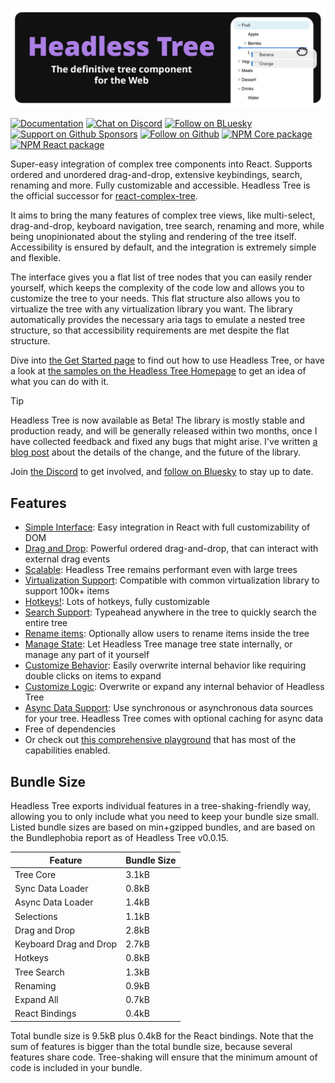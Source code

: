 ![Headless Tree](./packages/docs/static/img/banner-github.png)

[![Documentation](https://img.shields.io/badge/docs-1e1f22?style=flat)](https://headless-tree.lukasbach.com/)
[![Chat on Discord](https://img.shields.io/badge/discord-4c57d9?style=flat&logo=discord&logoColor=ffffff)](https://discord.gg/KuZ6EezzVw)
[![Follow on BLuesky](https://img.shields.io/badge/bluesky-0285FF?style=flat&logo=bluesky&logoColor=ffffff)](https://bsky.app/profile/lukasbach.bsky.social)
[![Support on Github Sponsors](https://img.shields.io/badge/sponsor-EA4AAA?style=flat&logo=githubsponsors&logoColor=ffffff)](https://github.com/sponsors/lukasbach)
[![Follow on Github](https://img.shields.io/badge/follow-181717?style=flat&logo=github&logoColor=ffffff)](https://github.com/lukasbach)
[![NPM Core package](https://img.shields.io/badge/core-CB3837?style=flat&logo=npm&logoColor=ffffff)](https://www.npmjs.com/package/@headless-tree/core)
[![NPM React package](https://img.shields.io/badge/react-CB3837?style=flat&logo=npm&logoColor=ffffff)](https://www.npmjs.com/package/@headless-tree/react)


Super-easy integration of complex tree components into React. Supports ordered 
and unordered drag-and-drop, extensive keybindings, search, renaming and more.
Fully customizable and accessible. Headless Tree is the official successor for
[react-complex-tree](https://github.com/lukasbach/react-complex-tree).

It aims to bring the many features of complex tree views, like multi-select,
drag-and-drop, keyboard navigation, tree search, renaming and more, while
being unopinionated about the styling and rendering of the tree itself.
Accessibility is ensured by default, and the integration is extremely
simple and flexible. 

The interface gives you a flat list of tree nodes
that you can easily render yourself, which keeps the complexity of the
code low and allows you to customize the tree to your needs. This flat
structure also allows you to virtualize the tree with any virtualization
library you want. The library automatically provides the necessary
aria tags to emulate a nested tree structure, so that accessibility
requirements are met despite the flat structure.

Dive into [the Get Started page](https://headless-tree.lukasbach.com/getstarted)
to find out how to use Headless Tree, or have a look at
[the samples on the Headless Tree Homepage](https://headless-tree.lukasbach.com/#demogrid)
to get an idea of what you can do with it.

> [!TIP]  
> Headless Tree is now available as Beta! The library is mostly stable and
> production ready, and will be generally released within two months, once
> I have collected feedback and fixed any bugs that might arise. I've written
> [a blog post](https://medium.com/@lukasbach/headless-tree-and-the-future-of-react-complex-tree-fc920700e82a)
> about the details of the change, and the future of the library.
> 
> Join
> [the Discord](https://discord.gg/KuZ6EezzVw) to get involved, and
> [follow on Bluesky](https://bsky.app/profile/lukasbach.bsky.social) to
> stay up to date.

## Features

- [Simple Interface](https://headless-tree.lukasbach.com/?demo=0#demogrid): Easy integration in React with full customizability of DOM
- [Drag and Drop](https://headless-tree.lukasbach.com/?demo=1#demogrid): Powerful ordered drag-and-drop, that can interact with external drag events
- [Scalable](https://headless-tree.lukasbach.com/?demo=2#demogrid): Headless Tree remains performant even with large trees
- [Virtualization Support](https://headless-tree.lukasbach.com/?demo=3#demogrid): Compatible with common virtualization library to support 100k+ items
- [Hotkeys!](https://headless-tree.lukasbach.com/?demo=4#demogrid): Lots of hotkeys, fully customizable
- [Search Support](https://headless-tree.lukasbach.com/?demo=5#demogrid): Typeahead anywhere in the tree to quickly search the entire tree
- [Rename items](https://headless-tree.lukasbach.com/?demo=6#demogrid): Optionally allow users to rename items inside the tree
- [Manage State](https://headless-tree.lukasbach.com/?demo=7#demogrid): Let Headless Tree manage tree state internally, or manage any part of it yourself
- [Customize Behavior](https://headless-tree.lukasbach.com/?demo=8#demogrid): Easily overwrite internal behavior like requiring double clicks on items to expand
- [Customize Logic](https://headless-tree.lukasbach.com/?demo=9#demogrid): Overwrite or expand any internal behavior of Headless Tree
- [Async Data Support](https://headless-tree.lukasbach.com/?demo=10#demogrid): Use synchronous or asynchronous data sources for your tree. Headless Tree comes with optional caching for async data
- Free of dependencies
- Or check out [this comprehensive playground](https://headless-tree.lukasbach.com/?demo=11#demogrid) that has most of the capabilities enabled.

## Bundle Size

Headless Tree exports individual features in a tree-shaking-friendly
way, allowing you to only include what you need to keep your bundle size
small. Listed bundle sizes are based on min+gzipped bundles, and are
based on the Bundlephobia report as of Headless Tree v0.0.15.

| Feature                | Bundle Size |
|------------------------|-------------|
| Tree Core              | 3.1kB       |
| Sync Data Loader       | 0.8kB       |
| Async Data Loader      | 1.4kB       |
| Selections             | 1.1kB       |
| Drag and Drop          | 2.8kB       |
| Keyboard Drag and Drop | 2.7kB       |
| Hotkeys                | 0.8kB       |
| Tree Search            | 1.3kB       |
| Renaming               | 0.9kB       |
| Expand All             | 0.7kB       |
| React Bindings         | 0.4kB       |

Total bundle size is 9.5kB plus 0.4kB for the React bindings. Note that
the sum of features is bigger than the total bundle size, because several
features share code. Tree-shaking will ensure that the minimum amount of
code is included in your bundle.
